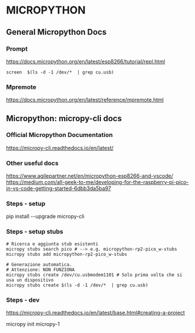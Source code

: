 # MICROPYTHON

## General Micropython Docs

### Prompt

<https://docs.micropython.org/en/latest/esp8266/tutorial/repl.html>

```shell
screen  $(ls -d -1 /dev/*  | grep cu.usb)
```

### Mpremote

<https://docs.micropython.org/en/latest/reference/mpremote.html>




## Micropython: micropy-cli docs

### Official Micropython Documentation

<https://micropy-cli.readthedocs.io/en/latest/>

### Other useful docs

<https://www.agilepartner.net/en/micropython-esp8266-and-vscode/>
<https://medium.com/all-geek-to-me/developing-for-the-raspberry-pi-pico-in-vs-code-getting-started-6dbb3da5ba97>

### Steps - setup

pip install --upgrade micropy-cli

### Steps - setup stubs

```shell
# Ricerca e aggiunta stub esistenti
micropy stubs search pico # --> e.g. micropython-rp2-pico_w-stubs
micropy stubs add micropython-rp2-pico_w-stubs
```

```shell
# Generazione automatica.
# Attenzione: NON FUNZIONA
micropy stubs create /dev/cu.usbmodem1101 # Solo prima volta che si usa un dispositivo
micropy stubs create $(ls -d -1 /dev/*  | grep cu.usb)
```

### Steps - dev

<https://micropy-cli.readthedocs.io/en/latest/base.html#creating-a-project>

micropy init micropy-1
